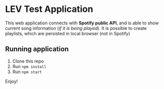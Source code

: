 # LEV Test Application

This web application connects with **Spotify public API**, and is able to show current song information (*if it is being played*).
It is possible to create playlists, which are persisted in local browser (not in Spotify)

## Running application

1. Clone this repo
2. Run `npm install`
3. Run `npm start`

Enjoy!

